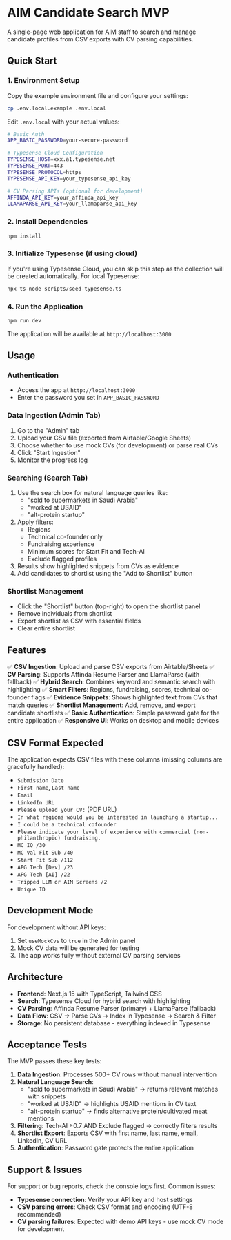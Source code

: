 # AIM Candidate Search MVP

A single-page web application for AIM staff to search and manage candidate profiles from CSV exports with CV parsing capabilities.

## Quick Start

### 1. Environment Setup

Copy the example environment file and configure your settings:

```bash
cp .env.local.example .env.local
```

Edit `.env.local` with your actual values:

```bash
# Basic Auth
APP_BASIC_PASSWORD=your-secure-password

# Typesense Cloud Configuration
TYPESENSE_HOST=xxx.a1.typesense.net
TYPESENSE_PORT=443
TYPESENSE_PROTOCOL=https
TYPESENSE_API_KEY=your_typesense_api_key

# CV Parsing APIs (optional for development)
AFFINDA_API_KEY=your_affinda_api_key
LLAMAPARSE_API_KEY=your_llamaparse_api_key
```

### 2. Install Dependencies

```bash
npm install
```

### 3. Initialize Typesense (if using cloud)

If you're using Typesense Cloud, you can skip this step as the collection will be created automatically. For local Typesense:

```bash
npx ts-node scripts/seed-typesense.ts
```

### 4. Run the Application

```bash
npm run dev
```

The application will be available at `http://localhost:3000`

## Usage

### Authentication
- Access the app at `http://localhost:3000`
- Enter the password you set in `APP_BASIC_PASSWORD`

### Data Ingestion (Admin Tab)
1. Go to the "Admin" tab
2. Upload your CSV file (exported from Airtable/Google Sheets)
3. Choose whether to use mock CVs (for development) or parse real CVs
4. Click "Start Ingestion"
5. Monitor the progress log

### Searching (Search Tab)
1. Use the search box for natural language queries like:
   - "sold to supermarkets in Saudi Arabia"
   - "worked at USAID"
   - "alt-protein startup"
2. Apply filters:
   - Regions
   - Technical co-founder only
   - Fundraising experience
   - Minimum scores for Start Fit and Tech-AI
   - Exclude flagged profiles
3. Results show highlighted snippets from CVs as evidence
4. Add candidates to shortlist using the "Add to Shortlist" button

### Shortlist Management
- Click the "Shortlist" button (top-right) to open the shortlist panel
- Remove individuals from shortlist
- Export shortlist as CSV with essential fields
- Clear entire shortlist

## Features

✅ **CSV Ingestion**: Upload and parse CSV exports from Airtable/Sheets
✅ **CV Parsing**: Supports Affinda Resume Parser and LlamaParse (with fallback)
✅ **Hybrid Search**: Combines keyword and semantic search with highlighting
✅ **Smart Filters**: Regions, fundraising, scores, technical co-founder flags
✅ **Evidence Snippets**: Shows highlighted text from CVs that match queries
✅ **Shortlist Management**: Add, remove, and export candidate shortlists
✅ **Basic Authentication**: Simple password gate for the entire application
✅ **Responsive UI**: Works on desktop and mobile devices

## CSV Format Expected

The application expects CSV files with these columns (missing columns are gracefully handled):

- `Submission Date`
- `First name`, `Last name`
- `Email`
- `LinkedIn URL`
- `Please upload your CV:` (PDF URL)
- `In what regions would you be interested in launching a startup...`
- `I could be a technical cofounder`
- `Please indicate your level of experience with commercial (non-philanthropic) fundraising.`
- `MC IQ /30`
- `MC Val Fit Sub /40`
- `Start Fit Sub /112`
- `AFG Tech [Dev] /23`
- `AFG Tech [AI] /22`
- `Tripped LLM or AIM Screens /2`
- `Unique ID`

## Development Mode

For development without API keys:
1. Set `useMockCvs` to `true` in the Admin panel
2. Mock CV data will be generated for testing
3. The app works fully without external CV parsing services

## Architecture

- **Frontend**: Next.js 15 with TypeScript, Tailwind CSS
- **Search**: Typesense Cloud for hybrid search with highlighting
- **CV Parsing**: Affinda Resume Parser (primary) + LlamaParse (fallback)
- **Data Flow**: CSV → Parse CVs → Index in Typesense → Search & Filter
- **Storage**: No persistent database - everything indexed in Typesense

## Acceptance Tests

The MVP passes these key tests:

1. **Data Ingestion**: Processes 500+ CV rows without manual intervention
2. **Natural Language Search**:
   - "sold to supermarkets in Saudi Arabia" → returns relevant matches with snippets
   - "worked at USAID" → highlights USAID mentions in CV text
   - "alt-protein startup" → finds alternative protein/cultivated meat mentions
3. **Filtering**: Tech-AI ≥0.7 AND Exclude flagged → correctly filters results
4. **Shortlist Export**: Exports CSV with first name, last name, email, LinkedIn, CV URL
5. **Authentication**: Password gate protects the entire application

## Support & Issues

For support or bug reports, check the console logs first. Common issues:

- **Typesense connection**: Verify your API key and host settings
- **CSV parsing errors**: Check CSV format and encoding (UTF-8 recommended)
- **CV parsing failures**: Expected with demo API keys - use mock CV mode for development
